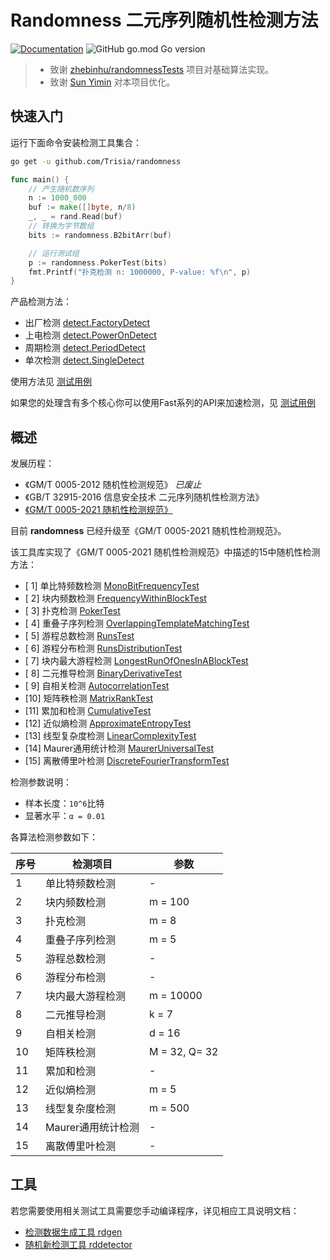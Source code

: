 # Randomness 二元序列随机性检测方法

[![Documentation](https://godoc.org/github.com/Trisia/randomness?status.svg)](https://pkg.go.dev/github.com/Trisia/randomness)
![GitHub go.mod Go version](https://img.shields.io/github/go-mod/go-version/Trisia/randomness)

> - 致谢 [zhebinhu/randomnessTests](https://github.com/zhebinhu/randomnessTests) 项目对基础算法实现。
> - 致谢 [Sun Yimin](https://github.com/emmansun)  对本项目优化。

## 快速入门

运行下面命令安装检测工具集合：

```bash
go get -u github.com/Trisia/randomness
```

```go
func main() {
	// 产生随机数序列
	n := 1000_000
	buf := make([]byte, n/8)
	_, _ = rand.Read(buf)
	// 转换为字节数组
	bits := randomness.B2bitArr(buf)

	// 运行测试组
	p := randomness.PokerTest(bits)
	fmt.Printf("扑克检测 n: 1000000, P-value: %f\n", p)
}
```

产品检测方法：

- 出厂检测 [detect.FactoryDetect](detect/detect.go)
- 上电检测 [detect.PowerOnDetect](detect/detect.go)
- 周期检测 [detect.PeriodDetect](detect/detect.go)
- 单次检测 [detect.SingleDetect](detect/detect.go)

使用方法见 [测试用例](detect/detect_test.go)

如果您的处理含有多个核心你可以使用Fast系列的API来加速检测，见 [测试用例](detect/detect_fast_test.go)

## 概述

发展历程：

- 《GM/T 0005-2012 随机性检测规范》 *已废止*
- 《GB/T 32915-2016 信息安全技术 二元序列随机性检测方法》
- [《GM/T 0005-2021 随机性检测规范》](http://www.gmbz.org.cn/main/viewfile/20220805030323734119.html)

目前 **randomness** 已经升级至《GM/T 0005-2021 随机性检测规范》。

该工具库实现了《GM/T 0005-2021 随机性检测规范》中描述的15中随机性检测方法：

- [ 1] 单比特频数检测      [MonoBitFrequencyTest](./mono_bit_frequency.go)
- [ 2] 块内频数检测        [FrequencyWithinBlockTest](./frequency_within_block.go)
- [ 3] 扑克检测           [PokerTest](./poker.go)
- [ 4] 重叠子序列检测      [OverlappingTemplateMatchingTest](./overlapping.go)
- [ 5] 游程总数检测        [RunsTest](./runs.go)
- [ 6] 游程分布检测        [RunsDistributionTest](./runs_distribution.go)
- [ 7] 块内最大游程检测     [LongestRunOfOnesInABlockTest](./longest_run_of_ones_In_block.go)
- [ 8] 二元推导检测       [BinaryDerivativeTest](./binary_derivative.go)
- [ 9] 自相关检测         [AutocorrelationTest](./autocorrelation.go)
- [10] 矩阵秩检测        [MatrixRankTest](./matrix_rank.go)
- [11] 累加和检测        [CumulativeTest](./cumulative.go)
- [12] 近似熵检测        [ApproximateEntropyTest](./approximate_entropy.go)
- [13] 线型复杂度检测     [LinearComplexityTest](./linear_complexity.go)
- [14] Maurer通用统计检测       [MaurerUniversalTest](./maurers_universal.go)
- [15] 离散傅里叶检测     [DiscreteFourierTransformTest](./discrete_fourier_transform.go)

检测参数说明：

- 样本长度：`10^6`比特
- 显著水平：`α = 0.01`

各算法检测参数如下：

序号 | 检测项目 | 参数 |
--- | --- | --- |
1 | 单比特频数检测  | - |
2 | 块内频数检测   | m = 100 |
3 | 扑克检测     | m = 8 |
4 | 重叠子序列检测  | m = 5 |
5 | 游程总数检测   | - |
6 | 游程分布检测   | - |
7 | 块内最大游程检测 | m = 10000 |
8 | 二元推导检测   | k = 7 |
9 | 自相关检测    | d = 16 |
10 |  矩阵秩检测   | M = 32, Q= 32 |
11 |  累加和检测   | - |
12 |  近似熵检测   | m = 5 |
13 |  线型复杂度检测 | m = 500 |
14 |  Maurer通用统计检测  | - |
15 |  离散傅里叶检测 | - |


## 工具

若您需要使用相关测试工具需要您手动编译程序，详见相应工具说明文档：

- [检测数据生成工具 rdgen](./tools/rdgen/README.md)
- [随机新检测工具 rddetector](./tools/rddetector/README.md)

